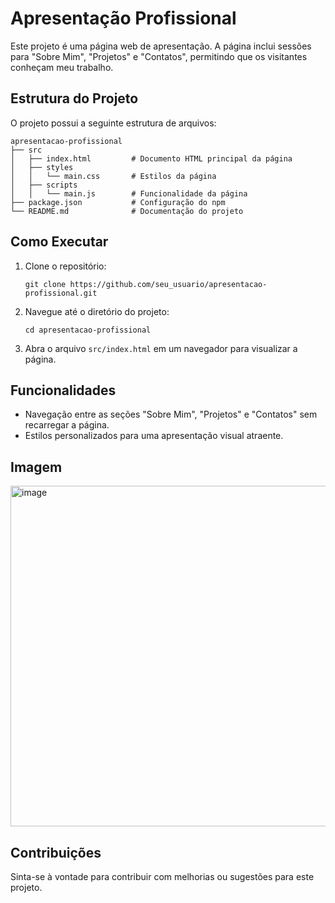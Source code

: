 # Apresentação Profissional

Este projeto é uma página web de apresentação. A página inclui sessões para "Sobre Mim", "Projetos" e "Contatos", permitindo que os visitantes conheçam meu trabalho.


## Estrutura do Projeto

O projeto possui a seguinte estrutura de arquivos:

```
apresentacao-profissional
├── src
│   ├── index.html         # Documento HTML principal da página
│   ├── styles
│   │   └── main.css       # Estilos da página
│   ├── scripts
│   │   └── main.js        # Funcionalidade da página
├── package.json           # Configuração do npm
└── README.md              # Documentação do projeto
```

## Como Executar

1. Clone o repositório:
   ```
   git clone https://github.com/seu_usuario/apresentacao-profissional.git
   ```

2. Navegue até o diretório do projeto:
   ```
   cd apresentacao-profissional
   ```

3. Abra o arquivo `src/index.html` em um navegador para visualizar a página.

## Funcionalidades

- Navegação entre as seções "Sobre Mim", "Projetos" e "Contatos" sem recarregar a página.
- Estilos personalizados para uma apresentação visual atraente.

## Imagem 
<img width="729" height="545" alt="image" src="https://github.com/user-attachments/assets/f73836fe-11c9-41fe-a09d-98fb0a47c268" />

## Contribuições

Sinta-se à vontade para contribuir com melhorias ou sugestões para este projeto.

